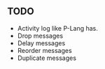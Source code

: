 ## TODO

- Activity log like P-Lang has.
- Drop messages
- Delay messages
- Reorder messages
- Duplicate messages
